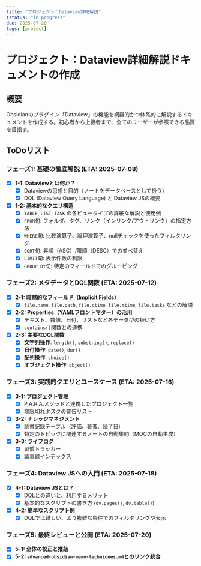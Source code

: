 ```yaml
---
title: "プロジェクト：Dataview詳細解説"
tstatus: "in progress"
due: 2025-07-20
tags: [project]
---
```

# プロジェクト：Dataview詳細解説ドキュメントの作成

## 概要
Obsidianのプラグイン「Dataview」の機能を網羅的かつ体系的に解説するドキュメントを作成する。初心者から上級者まで、全てのユーザーが参照できる品質を目指す。

## ToDoリスト

### フェーズ1: 基礎の徹底解説 (ETA: 2025-07-08)
- [x] **1-1: Dataviewとは何か？**
    - [x] Dataviewの思想と目的（ノートをデータベースとして扱う）
    - [x] DQL (Dataview Query Language) と Dataview JSの概要
- [x] **1-2: 基本的なクエリ構造**
    - [x] `TABLE`, `LIST`, `TASK` の各ビュータイプの詳細な解説と使用例
    - [x] `FROM`句: フォルダ、タグ、リンク（インリンク/アウトリンク）の指定方法
    - [x] `WHERE`句: 比較演算子、論理演算子、nullチェックを使ったフィルタリング
    - [x] `SORT`句: 昇順（ASC）/降順（DESC）での並べ替え
    - [x] `LIMIT`句: 表示件数の制限
    - [x] `GROUP BY`句: 特定のフィールドでのグルーピング

### フェーズ2: メタデータとDQL関数 (ETA: 2025-07-12)
- [x] **2-1: 暗黙的なフィールド（Implicit Fields）**
    - [x] `file.name`, `file.path`, `file.ctime`, `file.mtime`, `file.tasks` などの解説
- [x] **2-2: Properties（YAMLフロントマター）の活用**
    - [x] テキスト、数値、日付、リストなど各データ型の扱い方
    - [x] `contains()`関数との連携
- [x] **2-3: 主要なDQL関数**
    - [x] **文字列操作**: `length()`, `substring()`, `replace()`
    - [x] **日付操作**: `date()`, `dur()`
    - [x] **配列操作**: `choice()`
    - [x] **オブジェクト操作**: `object()`

### フェーズ3: 実践的クエリとユースケース (ETA: 2025-07-16)
- [x] **3-1: プロジェクト管理**
    - [x] P.A.R.A.メソッドと連携したプロジェクト一覧
    - [x] 期限切れタスクの警告リスト
- [x] **3-2: ナレッジマネジメント**
    - [x] 読書記録テーブル（評価、著者、読了日）
    - [x] 特定のトピックに関連するノートの自動集約（MOCの自動生成）
- [x] **3-3: ライフログ**
    - [x] 習慣トラッカー
    - [x] 議事録インデックス

### フェーズ4: Dataview JSへの入門 (ETA: 2025-07-18)
- [x] **4-1: Dataview JSとは？**
    - [x] DQLとの違いと、利用するメリット
    - [x] 基本的なスクリプトの書き方 (`dv.pages()`, `dv.table()`)
- [x] **4-2: 簡単なスクリプト例**
    - [x] DQLでは難しい、より複雑な条件でのフィルタリングや表示

### フェーズ5: 最終レビューと公開 (ETA: 2025-07-20)
- [x] **5-1: 全体の校正と推敲**
- [x] **5-2: `advanced-obsidian-memo-techniques.md`とのリンク統合**
